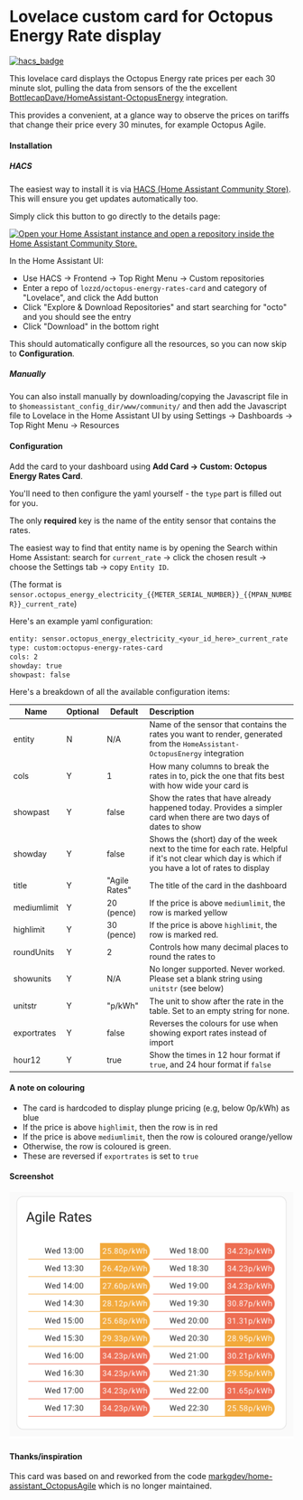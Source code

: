# Lovelace custom card for Octopus Energy Rate display

[![hacs_badge](https://img.shields.io/badge/HACS-Default-orange.svg)](https://github.com/hacs/integration)

This lovelace card displays the Octopus Energy rate prices per each 30 minute slot, pulling the data from sensors of the the excellent [BottlecapDave/HomeAssistant-OctopusEnergy](https://github.com/BottlecapDave/) integration.

This provides a convenient, at a glance way to observe the prices on tariffs that change their price every 30 minutes, for example Octopus Agile.

#### Installation
##### HACS
The easiest way to install it is via [HACS (Home Assistant Community Store)](https://github.com/hacs/frontend). This will ensure you get updates automatically too. 

Simply click this button to go directly to the details page:

[![Open your Home Assistant instance and open a repository inside the Home Assistant Community Store.](https://my.home-assistant.io/badges/hacs_repository.svg)](https://my.home-assistant.io/redirect/hacs_repository/?owner=lozzd&repository=octopus-energy-rates-card&category=plugin)

In the Home Assistant UI:
* Use HACS -> Frontend -> Top Right Menu -> Custom repositories
* Enter a repo of `lozzd/octopus-energy-rates-card` and category of "Lovelace", and click the Add button
* Click "Explore & Download Repositories" and start searching for "octo" and you should see the entry
* Click "Download" in the bottom right

This should automatically configure all the resources, so you can now skip to **Configuration**.

##### Manually
You can also install manually by downloading/copying the Javascript file in to `$homeassistant_config_dir/www/community/` and then add the Javascript file to Lovelace in the Home Assistant UI by using
Settings -> Dashboards -> Top Right Menu -> Resources

#### Configuration
Add the card to your dashboard using **Add Card -> Custom: Octopus Energy Rates Card**.

You'll need to then configure the yaml yourself - the `type` part is filled out for you. 

The only **required** key is the name of the entity sensor that contains the rates.

The easiest way to find that entity name is by opening the Search within Home Assistant: search for `current_rate` -> click the chosen result -> choose the Settings tab -> copy `Entity ID`.

(The format is `sensor.octopus_energy_electricity_{{METER_SERIAL_NUMBER}}_{{MPAN_NUMBER}}_current_rate`)

Here's an example yaml configuration:

```
entity: sensor.octopus_energy_electricity_<your_id_here>_current_rate
type: custom:octopus-energy-rates-card
cols: 2
showday: true
showpast: false
```

Here's a breakdown of all the available configuration items:

| Name        | Optional | Default       | Description                                                                                                                                          |
|-------------|----------|---------------|:-----------------------------------------------------------------------------------------------------------------------------------------------------|
| entity      | N        | N/A           | Name of the sensor that contains the rates you want to render, generated from the `HomeAssistant-OctopusEnergy` integration                          |
| cols        | Y        | 1             | How many columns to break the rates in to, pick the one that fits best with how wide your card is                                                    |
| showpast    | Y        | false         | Show the rates that have already happened today. Provides a simpler card when there are two days of dates to show                                    |
| showday     | Y        | false         | Shows the (short) day of the week next to the time for each rate. Helpful if it's not clear which day is which if you have a lot of rates to display |
| title       | Y        | "Agile Rates" | The title of the card in the dashboard                                                                                                               |
| mediumlimit | Y        | 20 (pence)    | If the price is above `mediumlimit`, the row is marked yellow                                                                                        |
| highlimit   | Y        | 30 (pence)    | If the price is above `highlimit`, the row is marked red.                                                                                            |
| roundUnits  | Y        | 2             | Controls how many decimal places to round the rates to                                                                                               |
| showunits   | Y        | N/A           | No longer supported. Never worked. Please set a blank string using `unitstr` (see below)                                                             |
| unitstr     | Y        | "p/kWh"       | The unit to show after the rate in the table. Set to an empty string for none.                                                                       |
| exportrates | Y        | false         | Reverses the colours for use when showing export rates instead of import                                                                             |
| hour12      | Y        | true          | Show the times in 12 hour format if `true`, and 24 hour format if `false`                                                                            |

#### A note on colouring

* The card is hardcoded to display plunge pricing (e.g, below 0p/kWh) as blue
* If the price is above `highlimit`, then the row is in red
* If the price is above `mediumlimit`, then the row is coloured orange/yellow
* Otherwise, the row is coloured is green.
* These are reversed if `exportrates` is set to `true`

#### Screenshot
![screenshot_1](assets/screenshot_1.png)

#### Thanks/inspiration
This card was based on and reworked from the code [markgdev/home-assistant_OctopusAgile](https://github.com/markgdev/home-assistant_OctopusAgile/tree/master/custom_cards) which is no longer maintained. 
